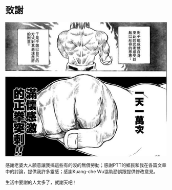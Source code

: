 # 致謝

![&#x6211;&#x559C;&#x6B61;&#x7375;&#x4EBA;&#x6897;](../.gitbook/assets/thanks.jpg)

感謝老婆大人願意讓我搞這些有的沒的無償勞動；感謝PTT的鄉民和我在各篇文章中的討論，提供我許多靈感；感謝Kuang-che Wu協助勘誤跟提供修改意見。

生活中要謝的人太多了，就謝天吧！

